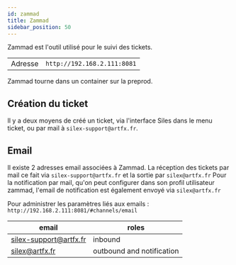 ```yaml
---
id: zammad
title: Zammad
sidebar_position: 50
---
```


Zammad est l'outil utilisé pour le suivi des tickets.

|         |                             |
| ------- | --------------------------- |
| Adresse | `http://192.168.2.111:8081` |

Zammad tourne dans un container sur la preprod.

## Création du ticket

Il y a deux moyens de créé un ticket, via l'interface Siles dans le menu ticket, ou par mail à `silex-support@artfx.fr`.

## Email

Il existe 2 adresses email associées à Zammad.
La réception des tickets par mail ce fait via `silex-support@artfx.fr` et la sortie par `silex@artfx.fr`
Pour la notification par mail, qu'on peut configurer dans son profil utilisateur zammad, l'email de notification est également envoyé via `silex@artfx.fr`

Pour administrer les paramètres liés aux emails : `http://192.168.2.111:8081/#channels/email`

| email                  | roles                     |
| ---------------------- | ------------------------- |
| silex-support@artfx.fr | inbound                   |
| silex@artfx.fr         | outbound and notification |
